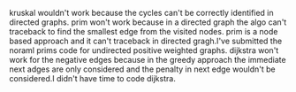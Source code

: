 kruskal wouldn't work because the cycles can't be correctly identified in directed graphs.
prim won't work because in a directed graph the algo can't traceback to find the smallest edge from the visited nodes. prim is a node based approach and it can't traceback in directed gragh.I've submitted the noraml prims code for undirected positive weighted graphs. 
dijkstra won't work for the negative edges because in the greedy approach the immediate next adges are only considered and the penalty in next edge wouldn't be considered.I didn't have time to code dijkstra.
